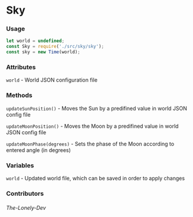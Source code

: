 # Sky

### Usage

```javascript
let world = undefined;
const Sky = require('./src/sky/sky');
const sky = new Time(world);
```

### Attributes

`world` - World JSON configuration file

### Methods

`updateSunPosition()` - Moves the Sun by a predifined value in world JSON config file

`updateMoonPosition()` - Moves the Moon by a predifined value in world JSON config file

`updateMoonPhase(degrees)` - Sets the phase of the Moon according to entered angle (in degrees)

### Variables

`world` - Updated world file, which can be saved in order to apply changes

### Contributors

###### The-Lonely-Dev
